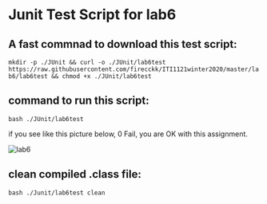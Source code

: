 # Junit Test Script for lab6

## A fast commnad to download this test script: 
`mkdir -p ./JUnit && curl -o ./JUnit/lab6test https://raw.githubusercontent.com/firecckk/ITI1121winter2020/master/lab6/lab6test && chmod +x ./JUnit/lab6test`

## command to run this script:
`bash ./JUnit/lab6test`

if you see like this picture below, 0 Fail, you are OK with this assignment.

![lab6](https://github.com/firecckk/ITI1121winter2020/raw/master/statics/lab6.png)

## clean compiled .class file:
`bash ./Junit/lab6test clean`



